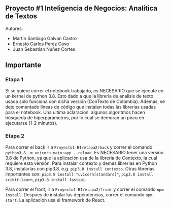 ## **Proyecto #1 Inteligencia de Negocios: Analítica de Textos**

Autores:
*   Martin Santiago Galvan Castro
*   Ernesto Carlos Perez Covo
*   Juan Sebastian Nuñez Cortes

## **Importante**  
### **Etapa 1**
Si se quiere correr el notebook trabajado, es NECESARIO que se ejecute en un kernel de python 3.8. Esto dado a que la libreria de analisis de texto usada solo funciona con dicha versión (ConTexto de Colombia). Ademas, se dejo comentado líneas de código que instalan todas las librerias usadas para el notebook. Una ultima aclaracion: algunos algoritmos hacen búsqueda de hiperparámetros, por lo cual se demoran un poco en ejecutarse (1-2 minutos).

### **Etapa 2**
Para correr el back ir a `Proyecto1-BI/etapa2/back` y correr el comando `python3.8 -m unicorn main:app --reload`. Es NECESARIO tener una version 3.8 de Python, ya que la aplicación usa de la libreria de Contexto, la cual requiere esta versión. Para instalar contexto y demas librerias en Python 3.8, instalarlas con pip3.8. e.g. `pip3.8 install contexto`. Otras librerias importantes son: `pip3.8 install "uvicorn[standard]"`, `pip3.8 install scikit-learn`, `pip3.8 install fastapi`.

Para correr el front, ir a `Proyecto1-BI/etapa2/front` y correr el comando `npm install`. Despues de instalar las dependencias, correr el comando `npm start`. La aplicación usa el framework de React. 

